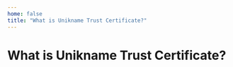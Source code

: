 ```yaml
---
home: false
title: "What is Unikname Trust Certificate?"
---
```


# What is Unikname Trust Certificate?


